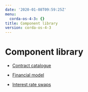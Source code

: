 ```yaml
---
date: '2020-01-08T09:59:25Z'
menu:
  corda-os-4-3: {}
title: Component library
version: corda-os-4-3
---
```



# Component library


* [Contract catalogue](contract-catalogue.md)

* [Financial model](financial-model.md)

* [Interest rate swaps](contract-irs.md)



